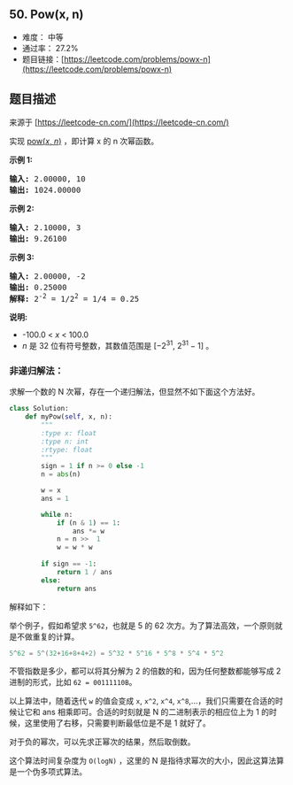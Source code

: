 ## 50. Pow(x, n)

- 难度： 中等
- 通过率： 27.2%
- 题目链接：[https://leetcode.com/problems/powx-n](https://leetcode.com/problems/powx-n)


## 题目描述

来源于 [https://leetcode-cn.com/](https://leetcode-cn.com/)

<p>实现&nbsp;<a href="https://www.cplusplus.com/reference/valarray/pow/" target="_blank">pow(<em>x</em>, <em>n</em>)</a>&nbsp;，即计算 x 的 n 次幂函数。</p>

<p><strong>示例 1:</strong></p>

<pre><strong>输入:</strong> 2.00000, 10
<strong>输出:</strong> 1024.00000
</pre>

<p><strong>示例&nbsp;2:</strong></p>

<pre><strong>输入:</strong> 2.10000, 3
<strong>输出:</strong> 9.26100
</pre>

<p><strong>示例&nbsp;3:</strong></p>

<pre><strong>输入:</strong> 2.00000, -2
<strong>输出:</strong> 0.25000
<strong>解释:</strong> 2<sup>-2</sup> = 1/2<sup>2</sup> = 1/4 = 0.25</pre>

<p><strong>说明:</strong></p>

<ul>
	<li>-100.0 &lt;&nbsp;<em>x</em>&nbsp;&lt; 100.0</li>
	<li><em>n</em>&nbsp;是 32 位有符号整数，其数值范围是&nbsp;[&minus;2<sup>31</sup>,&nbsp;2<sup>31&nbsp;</sup>&minus; 1] 。</li>
</ul>


### 非递归解法：

求解一个数的 N 次幂，存在一个递归解法，但显然不如下面这个方法好。

```python
class Solution:
    def myPow(self, x, n):
        """
        :type x: float
        :type n: int
        :rtype: float
        """
        sign = 1 if n >= 0 else -1
        n = abs(n)

        w = x
        ans = 1

        while n:
            if (n & 1) == 1:
                ans *= w
            n = n >>  1
            w = w * w
        
        if sign == -1:
            return 1 / ans
        else:
            return ans
```

解释如下：

举个例子，假如希望求 `5^62`，也就是 5 的 62 次方。为了算法高效，一个原则就是不做重复的计算。

```c
5^62 = 5^(32+16+8+4+2) = 5^32 * 5^16 * 5^8 * 5^4 * 5^2
```

不管指数是多少，都可以将其分解为 2 的倍数的和，因为任何整数都能够写成 2 进制的形式，比如 `62 = 00111110B`。

以上算法中，随着迭代 `w` 的值会变成 `x`, `x^2`, `x^4`, `x^8`,...，我们只需要在合适的时候让它和 ans 相乘即可。合适的时刻就是 N 的二进制表示的相应位上为 1 的时候，这里使用了右移，只需要判断最低位是不是 1 就好了。

对于负的幂次，可以先求正幂次的结果，然后取倒数。

这个算法时间复杂度为 `O(logN)` ，这里的 N 是指待求幂次的大小，因此这算法算是一个伪多项式算法。